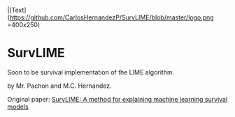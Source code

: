 |[Text](https://github.com/CarlosHernandezP/SurvLIME/blob/master/logo.png =400x250)
# SurvLIME
Soon to be survival implementation of the LIME algorithm.

by Mr. Pachon and M.C. Hernandez.

Original paper: [SurvLIME: A method for explaining machine learning survival
models](https://arxiv.org/pdf/2003.08371.pdf) 
